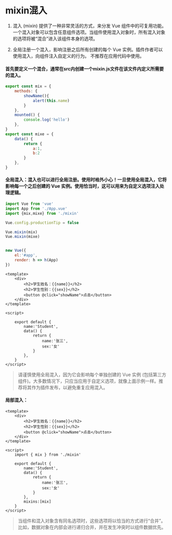 # mixin混入
1. 混入 (mixin) 提供了一种非常灵活的方式，来分发 Vue 组件中的可复用功能。一个混入对象可以包含任意组件选项。当组件使用混入对象时，所有混入对象的选项将被“混合”进入该组件本身的选项。

2. 全局注册一个混入，影响注册之后所有创建的每个 Vue 实例。插件作者可以使用混入，向组件注入自定义的行为。
不推荐在应用代码中使用。

#### 首先要定义一个混合，通常在src内创建一个mixin.js文件在该文件内定义所需要的混入。
```js
export const mix = {
    methods: {
        showName(){
            alert(this.name)
        }
    },
    mounted() {
        console.log('hello')
    },
}
export const mixe = {
    data() {
        return {
            a:1,
            b:2
        }
    },
}
```
#### 全局混入：混入也可以进行全局注册。使用时格外小心！一旦使用全局混入，它将影响每一个之后创建的 Vue 实例。使用恰当时，这可以用来为自定义选项注入处理逻辑。
```js
import Vue from 'vue'
import App from './App.vue'
import {mix,mixe} from './mixin'

Vue.config.productionTip = false

Vue.mixin(mix)
Vue.mixin(mixe)


new Vue({
	el:'#app',
	render: h => h(App)
})
```
```Vue
<template>
	<div>
		<h2>学生姓名：{{name}}</h2>
		<h2>学生性别：{{sex}}</h2>
		<button @click="showName">点击</button>
	</div>
</template>

<script>

	export default {
		name:'Student',
		data() {
			return {
				name:'张三',
				sex:'女'
			}
		},
	}
</script>
```
> 请谨慎使用全局混入，因为它会影响每个单独创建的 Vue 实例 (包括第三方组件)。大多数情况下，只应当应用于自定义选项，就像上面示例一样。推荐将其作为插件发布，以避免重复应用混入。

#### 局部混入：
```Vue
<template>
	<div>
		<h2>学生姓名：{{name}}</h2>
		<h2>学生性别：{{sex}}</h2>
		<button @click="showName">点击</button>
	</div>
</template>

<script>
	import { mix } from './mixin'

	export default {
		name:'Student',
		data() {
			return {
				name:'张三',
				sex:'女'
			}
		},
		mixins:[mix]
	}
</script>
```
> 当组件和混入对象含有同名选项时，这些选项将以恰当的方式进行“合并”。
比如，数据对象在内部会进行递归合并，并在发生冲突时以组件数据优先。